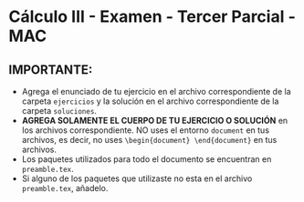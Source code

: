 # Cálculo III - Examen - Tercer Parcial - MAC

## IMPORTANTE:
- Agrega el enunciado de tu ejercicio en el archivo correspondiente de la carpeta `ejercicios` y la solución en el archivo correspondiente de la carpeta `soluciones`.
- **AGREGA SOLAMENTE EL CUERPO DE TU EJERCICIO O SOLUCIÓN** en los archivos correspondiente. NO uses el entorno `document` en tus archivos, es decir, no uses `\begin{document} \end{document}` en tus archivos.
- Los paquetes utilizados para todo el documento se encuentran en `preamble.tex`.
- Si alguno de los paquetes que utilizaste no esta en el archivo `preamble.tex`, añadelo.
